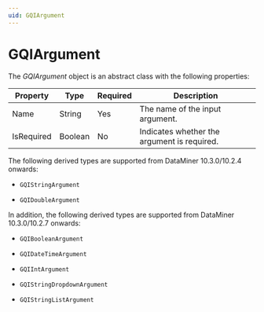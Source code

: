 ```yaml
---
uid: GQIArgument
---
```


# GQIArgument

The *GQIArgument* object is an abstract class with the following properties:

| Property   | Type    | Required | Description                                 |
| ---------- | ------- | -------- | ------------------------------------------- |
| Name       | String  | Yes      | The name of the input argument.             |
| IsRequired | Boolean | No       | Indicates whether the argument is required. |

The following derived types are supported from DataMiner 10.3.0/10.2.4 onwards:

- `GQIStringArgument`

- `GQIDoubleArgument`

In addition, the following derived types are supported from DataMiner 10.3.0/10.2.7 onwards:

- `GQIBooleanArgument`

- `GQIDateTimeArgument`

- `GQIIntArgument`

- `GQIStringDropdownArgument`

- `GQIStringListArgument`
